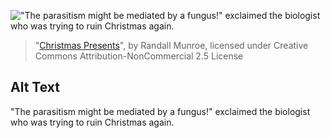 !["The parasitism might be mediated by a fungus!" exclaimed the biologist who was trying to ruin Christmas again.](https://imgs.xkcd.com/comics/christmas_presents.png)
> "[Christmas Presents](https://xkcd.com/2246/)", by Randall Munroe, licensed under Creative Commons Attribution-NonCommercial 2.5 License

## Alt Text
"The parasitism might be mediated by a fungus!" exclaimed the biologist who was trying to ruin Christmas again.
